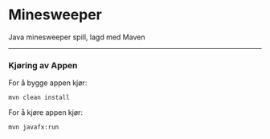 # Minesweeper

Java minesweeper spill, lagd med Maven

---
### Kjøring av Appen

For å bygge appen kjør:

```
mvn clean install
```

For å kjøre appen kjør:
```
mvn javafx:run
```

